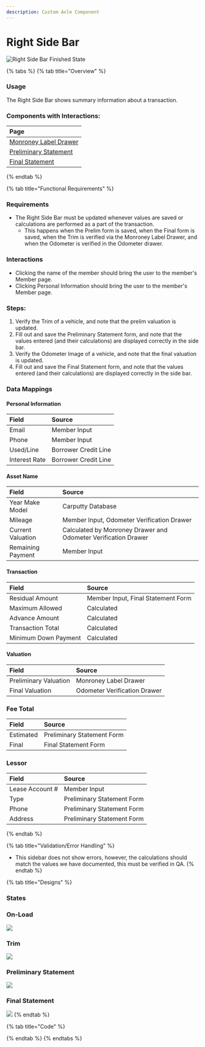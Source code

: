 ```yaml
---
description: Custom Axle Component
---
```


# Right Side Bar

![Right Side Bar Finished State](../.gitbook/assets/right-side-bar-finished.png)

{% tabs %}
{% tab title="Overview" %}
### Usage

The Right Side Bar shows summary information about a transaction.

### Components with Interactions:

| Page |
| :--- |
| [Monroney Label Drawer](../recipe/drawer/drawer-trim.md) |
| [Preliminary Statement](../recipe/form-receipe/statement-input-form-templates/lbo-preliminary-statement.md) |
| [Final Statement](../recipe/form-receipe/statement-input-form-templates/lbo-final-statement.md) |
{% endtab %}

{% tab title="Functional Requirements" %}
### Requirements

* The Right Side Bar must be updated whenever values are saved or calculations are performed as a part of the transaction.
  * This happens when the Prelim form is saved, when the Final form is saved, when the Trim is verified via the Monroney Label Drawer, and when the Odometer is verified in the Odometer drawer.

### Interactions

* Clicking the name of the member should bring the user to the member's Member page.
* Clicking Personal Information should bring the user to the member's Member page.

### Steps:

1. Verify the Trim of a vehicle, and note that the prelim valuation is updated.
2. Fill out and save the Preliminary Statement form, and note that the values entered \(and their calculations\) are displayed correctly in the side bar.
3. Verify the Odometer Image of a vehicle, and note that the final valuation is updated.
4. Fill out and save the Final Statement form, and note that the values entered \(and their calculations\) are displayed correctly in the side bar.

### Data Mappings

#### Personal Information

| Field | Source |
| :--- | :--- |
| Email | Member Input |
| Phone | Member Input |
| Used/Line | Borrower Credit Line |
| Interest Rate | Borrower Credit Line |

#### Asset Name

| Field | Source |
| :--- | :--- |
| Year Make Model | Carputty Database |
| Mileage | Member Input, Odometer Verification Drawer |
| Current Valuation | Calculated by Monroney Drawer and Odometer Verification Drawer |
| Remaining Payment | Member Input |

#### Transaction

| Field | Source |
| :--- | :--- |
| Residual Amount | Member Input, Final Statement Form |
| Maximum Allowed | Calculated |
| Advance Amount | Calculated |
| Transaction Total | Calculated |
| Minimum Down Payment | Calculated |

#### Valuation

| Field | Source |
| :--- | :--- |
| Preliminary Valuation | Monroney Label Drawer |
| Final Valuation | Odometer Verification Drawer |

### Fee Total

| Field | Source |
| :--- | :--- |
| Estimated | Preliminary Statement Form |
| Final | Final Statement Form |

### Lessor

| Field | Source |
| :--- | :--- |
| Lease Account \# | Member Input |
| Type | Preliminary Statement Form |
| Phone | Preliminary Statement Form |
| Address | Preliminary Statement Form |
{% endtab %}

{% tab title="Validation/Error Handling" %}
* This sidebar does not show errors, however, the calculations should match the values we have documented, this must be verified in QA.
{% endtab %}

{% tab title="Designs" %}
### States

### On-Load

![](../.gitbook/assets/right-side-bar-onload.png)

### Trim

![](../.gitbook/assets/right-side-bar-trim.png)

### Preliminary Statement

![](../.gitbook/assets/right-side-bar-prelim.png)

### Final Statement

![](../.gitbook/assets/right-side-bar-final.png)
{% endtab %}

{% tab title="Code" %}

{% endtab %}
{% endtabs %}









